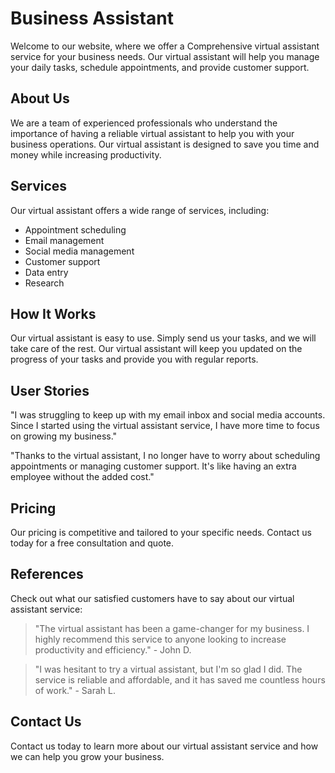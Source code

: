 <!--font:Inter-->

# Business Assistant

Welcome to our website, where we offer a Com<wbr>pre<wbr>hen<wbr>sive virtual assistant service for your business needs. Our virtual assistant will help you manage your daily tasks, schedule appointments, and provide customer support.

## About Us

We are a team of experienced professionals who understand the importance of having a reliable virtual assistant to help you with your business operations. Our virtual assistant is designed to save you time and money while increasing productivity.

## Services

Our virtual assistant offers a wide range of services, including:

-   Appointment scheduling
-   Email management
-   Social media management
-   Customer support
-   Data entry
-   Research

## How It Works

Our virtual assistant is easy to use. Simply send us your tasks, and we will take care of the rest. Our virtual assistant will keep you updated on the progress of your tasks and provide you with regular reports.

## User Stories

"I was struggling to keep up with my email inbox and social media accounts. Since I started using the virtual assistant service, I have more time to focus on growing my business."

"Thanks to the virtual assistant, I no longer have to worry about scheduling appointments or managing customer support. It's like having an extra employee without the added cost."

## Pricing

Our pricing is competitive and tailored to your specific needs. Contact us today for a free consultation and quote.

## References

Check out what our satisfied customers have to say about our virtual assistant service:

> "The virtual assistant has been a game-changer for my business. I highly recommend this service to anyone looking to increase productivity and efficiency." - John D.

> "I was hesitant to try a virtual assistant, but I'm so glad I did. The service is reliable and affordable, and it has saved me countless hours of work." - Sarah L.

## Contact Us

Contact us today to learn more about our virtual assistant service and how we can help you grow your business.

<!--

Write me content for website with wallpaper which alt text is:

"A wallpaper with a simple graphic of a virtual assistant or chatbot, with space for messages and alerts, set against a gradient background."

The name/title of the page should not be 1:1 copy of the alt text but rather a real content of the website which is using this wallpaper.

- Use markdown format
- Start with heading
- Heading should be short and concise
- The content should look like a real website
- The website should not be about the wallpaper, wallpaper is just a related background
- Heading should be contain work "wallpaper" or "background"
- Include real sections like references, contact, user stories, etc. use things relevant to the page purpose.
- Feel free to use structure like headings, bullets, numbering, blockquotes, paragraphs, horizontal lines, etc.
- You can use formatting like bold or _italic_
- You can include UTF-8 emojis
- Links should be only #hash anchors (and you can refer to the document itself)
- Do not include images


---


# Virtual Assistant for Your Business

Welcome to our website, where we offer a Com<wbr>pre<wbr>hen<wbr>sive virtual assistant service for your business needs. Our virtual assistant will help you manage your daily tasks, schedule appointments, and provide customer support.

## About Us

We are a team of experienced professionals who understand the importance of having a reliable virtual assistant to help you with your business operations. Our virtual assistant is designed to save you time and money while increasing productivity.

## Services

Our virtual assistant offers a wide range of services, including:

- Appointment scheduling
- Email management
- Social media management
- Customer support
- Data entry
- Research

## How It Works

Our virtual assistant is easy to use. Simply send us your tasks, and we will take care of the rest. Our virtual assistant will keep you updated on the progress of your tasks and provide you with regular reports.

## User Stories

"I was struggling to keep up with my email inbox and social media accounts. Since I started using the virtual assistant service, I have more time to focus on growing my business."

"Thanks to the virtual assistant, I no longer have to worry about scheduling appointments or managing customer support. It's like having an extra employee without the added cost."

## Pricing

Our pricing is competitive and tailored to your specific needs. Contact us today for a free consultation and quote.

## References

Check out what our satisfied customers have to say about our virtual assistant service:

> "The virtual assistant has been a game-changer for my business. I highly recommend this service to anyone looking to increase productivity and efficiency." - John D.

> "I was hesitant to try a virtual assistant, but I'm so glad I did. The service is reliable and affordable, and it has saved me countless hours of work." - Sarah L.

## Contact Us

Contact us today to learn more about our virtual assistant service and how we can help you grow your business.

-->
